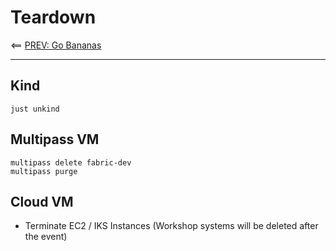 # Teardown 

<== [PREV: Go Bananas](40-bananas.md)

---

## Kind 

```shell
just unkind

```


## Multipass VM 

```shell
multipass delete fabric-dev
multipass purge

```

## Cloud VM 

- Terminate EC2 / IKS Instances (Workshop systems will be deleted after the event)

